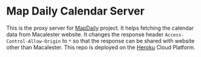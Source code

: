 # Map Daily Calendar Server



This is the proxy server for [MapDaily](https://github.com/KaiyangYao/MapDaily) project. It helps fetching the calendar data from Macalester website. It changes the response header `Access-Control-Allow-Origin` to `*` so that the response can be shared with website other than Macalester. This repo is deployed on the [Heroku](https://www.heroku.com) Cloud Platform.